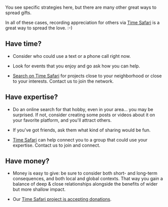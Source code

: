 You see specific strategies here, but there are many other great ways to spread gifts.

In all of these cases, recording appreciation for others via [Time
Safari](https://timesafari.app) is a great way to spread the love. :-)

## Have time?

- Consider who could use a text or a phone call right now.

- Look for events that you enjoy and go ask how you can help.

- [Search on Time Safari](https://timesafari.app/discover) for projects close to your neighborhood or close to your interests. Contact us to join the network.

## Have expertise?

- Do an online search for that hobby, even in your area... you may be surprised.
  If not, consider creating some posts or videos about it on your favorite
  platform, and you'll attract others.

- If you've got friends, ask them what kind of sharing would be fun.

- [Time Safari](https://timesafari.app/discover) can help connect you to a group that could use your expertise. Contact us to join and connect.

## Have money?

- Money is easy to give: be sure to consider both short- and long-term
  consequences, and both local and global contexts. That way you gain a balance
  of deep & close relationships alongside the benefits of wider but more shallow
  impact.

- Our [Time Safari project is accepting donations](https://patreon.com/TimeSafari).
